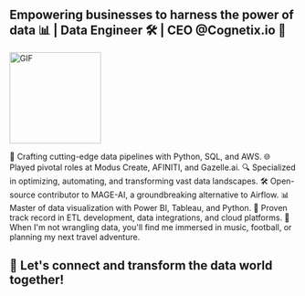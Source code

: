## Empowering businesses to harness the power of data 📊 | Data Engineer 🛠️ | CEO @Cognetix.io 🚀

<img align="center" alt="GIF" height="160px" src="https://i.pinimg.com/originals/58/72/58/58725865c95fe20cfc595725fca0d6a3.gif" />

🚀 Crafting cutting-edge data pipelines with Python, SQL, and AWS.
🌐 Played pivotal roles at Modus Create, AFINITI, and Gazelle.ai.
🔍 Specialized in optimizing, automating, and transforming vast data landscapes.
🛠️ Open-source contributor to MAGE-AI, a groundbreaking alternative to Airflow.
📊 Master of data visualization with Power BI, Tableau, and Python.
🌟 Proven track record in ETL development, data integrations, and cloud platforms.
🎸 When I'm not wrangling data, you'll find me immersed in music, football, or planning my next travel adventure.

🔗 Let's connect and transform the data world together!
---

